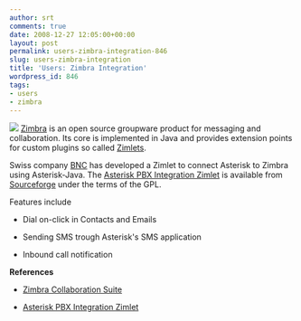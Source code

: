 ```yaml
---
author: srt
comments: true
date: 2008-12-27 12:05:00+00:00
layout: post
permalink: users-zimbra-integration-846
slug: users-zimbra-integration
title: 'Users: Zimbra Integration'
wordpress_id: 846
tags:
- users
- zimbra
---
```


![](/asterisk-java/wp-content/files/2011/12/zimbra.png)
[Zimbra](http://www.zimbra.com/) is an open source groupware product for messaging and collaboration. Its core is implemented in Java and provides extension points for custom plugins so called [Zimlets](http://www.zimbra.com/products/zimlets.html).




Swiss company [BNC](http://www.bnc.ch/) has developed a Zimlet to connect Asterisk to Zimbra using Asterisk-Java. The [Asterisk PBX Integration Zimlet](http://www.bnc.ch/ch-bnc-asterisk.html) is available from [Sourceforge](http://sourceforge.net/projects/ch-bnc-asterisk/) under the terms of the GPL.




Features include






  * Dial on-click in Contacts and Emails


  * Sending SMS trough Asterisk's SMS application


  * Inbound call notification




**References**






  * [Zimbra Collaboration Suite](http://www.zimbra.com/products/)


  * [Asterisk PBX Integration Zimlet](http://www.bnc.ch/ch-bnc-asterisk.html)




